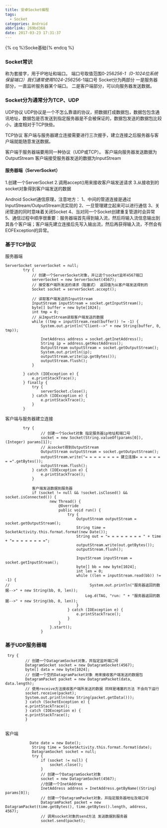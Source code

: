 ```yaml
---
title: 安卓Socket编程
tags:
  - Socket
categories: Android
abbrlink: 269bd368
date: 2017-03-23 17:31:37
---
```


{% cq %}Socke基础{% endcq %}

<!--more-->

### Socket常识
称为套接字，用于IP地址和端口。
端口号取值范围0-256*256-1（0-1024位系统保留端口）我们通常使用1024-256*256-1端口号
Socket分为两部分
一是服务器部分，一直监听服务器某个端口。
二是客户端部分，可以向服务器发送数据。

### Socket分为通常分为TCP、UDP
UDP协议
UDP协议是一个不怎么靠谱的协议，把数据打成数据包，数据包包含通讯地址，数据包是否发送到指定服务器是不会被保证的，数据包发送的数据包比较小，速度相对于TCP快些。

TCP协议
客户端与服务器建立连接需要进行三次握手，建立连接之后服务器与客户端就能随意发送数据。

客户端于服务器端要用同一种协议（UDP或TCP）。
客户端向服务器发送数据为OutputStream
客户端接受服务器发送的数据为InputStream

#### 服务器端（ServerSocket）
1.创建一个ServerSocket
2.调用accept()用来接收客户端发送请求
3.从接收到的socket对象得到客户端发送的数据

Android Socket通信原理，注意地方：
1、中间的管道连接是通过InputStream/OutputStream流实现的
2、一旦管理建立起来可以进行通信
3、关闭管道的同时意味着关闭Socket
4、当对同一个Socket创建重复管道时会异常
5、通信过程中顺序很重要：服务器端首先得到输入流，然后将输入流信息输出到其各个客户端；客户端先建立连接后先写入输出流，然后再获得输入流，不然会有EOFException的异常。

### 基于TCP协议
服务器端

```
ServerSocket serverSocket = null;
        try {
            // 创建一个ServerSocket对象，并让这个socket监听4567端口
            serverSocket = new ServerSocket(4567);
            // 接受客户端所发送的请求（阻塞式） 返回值为从客户端发送得到的
            Socket socket = serverSocket.accept();          
            
            // 读取客户端发送的InputStream
            InputStream inputStream = socket.getInputStream();
            byte[] buffer = new byte[1024];
            int tmp = 0;
            // 从ImputStream读取客户端发送的数据
            while ((tmp = inputStream.read(buffer)) != -1) {
                System.out.println("Client-->" + new String(buffer, 0, tmp));
                
                InetAddress address = socket.getInetAddress();
                String ip = address.getHostAddress();
                OutputStream outputStream = socket.getOutputStream();
                System.out.println(ip);
                outputStream.write(ip.getBytes());
                outputStream.flush();   
            }
            
        } catch (IOException e) {
            e.printStackTrace();
        } finally {
            try {
                serverSocket.close();
            } catch (IOException e) {
                e.printStackTrace();
            }
        }
```

客户端与服务器建立连接

```
        try {
                // 创建一个Socket对象 指定服务器ip地址和端口号
                socket = new Socket(String.valueOf(params[0]), (Integer) params[1]);
                // 从socket得到OutputStream
                OutputStream outputStream = socket.getOutputStream();
                outputStream.write("= = = = = = = = 建立连接= = = = = = = =".getBytes());
                outputStream.flush();
            } catch (IOException e) {
                e.printStackTrace();
            }

            客户端发送数据到服务器
            if (socket != null && !socket.isClosed() && socket.isConnected()) {
                    new Thread() {
                        @Override
                        public void run() {
                            try {
                                OutputStream outputStream = socket.getOutputStream();
                                String time = SocketActivity.this.format.format(new Date());
                                String out = "= = = = = = = = " + time + "= = = = = = = =";
                                outputStream.write(out.getBytes());
                                outputStream.flush();

                                InputStream inputStream = socket.getInputStream();
                                byte[] bb = new byte[1024];
                                int len = 0;
                                while ((len = inputStream.read(bb)) != -1) {
//                                    System.out.println("服务器返回的数据-->" + new String(bb, 0, len));
                                    Log.d(TAG, "run: " + "服务器返回的数据-->" + new String(bb, 0, len));
                                }
                            } catch (IOException e) {
                                e.printStackTrace();
                            }
                        }
                    }.start();
                }

```

### 基于UDP服务器端

```
 try {
         // 创建一个DatagramSocket对象，并指定监听端口号
         DatagramSocket socket = new DatagramSocket(4567);
         byte[] data = new byte[1024];
         // 创建一个空的DatagramPacket对象 用来接收客户端发送的数据包
         DatagramPacket packet = new DatagramPacket(data, data.length);
         // 使用receive方法接收客户端所发送的数据 同样是堵塞的方法 不会向下运行
         socket.receive(packet);
         System.out.println(new String(packet.getData()));
         } catch (SocketException e) {
         e.printStackTrace();
         } catch (IOException e) {
         e.printStackTrace();
         }


```


客户端

```
           Date date = new Date();
            String time = SocketActivity.this.format.format(date);
            DatagramSocket socket = null;
            try {
                if (socket != null) {
                    socket.close();
                }
                // 创建一个DatagramSocket对象
                socket = new DatagramSocket(4567);
                //创建一个InetAddree
                InetAddress address = InetAddress.getByName((String) params[0]);
                // 创建一个DatagramPacket对象，并指定服务器地址及端口号
                DatagramPacket packet = new DatagramPacket(time.getBytes(), time.getBytes().length, address, 4567);
                // 调用socket对象的send方法 发送数据到服务器
                socket.send(packet);
```